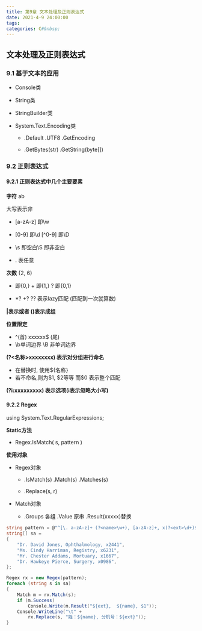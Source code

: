 ```yaml
---
title: 第9章 文本处理及正则表达式
date: 2021-4-9 24:00:00
tags: 
categories: C#&nbsp;
---
```

## 文本处理及正则表达式

### 9.1 基于文本的应用

<!-- more -->

- Console类

- String类

- StringBuilder类

- System.Text.Encoding类

  - .Default	.UTF8	.GetEncoding

  - .GetBytes(str)    .GetString(byte[])

### 9.2 正则表达式

#### 9.2.1 正则表达式中几个主要要素

**字符**  ab

大写表示非

- [a-zA-z] 即\w

- [0-9] 即\d     [\^0-9] 即\D

- \s 即空白\S 即非空白

- . 表任意

**次数** {2, 6}

* 即{0,} + 即{1,} ? 即{0,1}

- *? +? ?? 表示lazy匹配   (匹配到一次就算数)

**|表示或者    ()表示成组**

**位置限定**

- ^(首)     xxxxxx$ (尾)
- \b单词边界    \B 非单词边界

**(?<名称>xxxxxxxx)    表示对分组进行命名**

- 在替换时, 使用\${名称}
- 若不命名,则为​\$1, \$2等等    而$0 表示整个匹配

**(?i:xxxxxxxxx)    表示选项(i表示忽略大小写)**

#### 9.2.2 Regex

using System.Text.RegularExpressions;

**Static方法**

- Regex.IsMatch( s, pattern )

**使用对象**

- Regex对象

  - .IsMatch(s) 	.Match(s) 	.Matches(s)

  - .Replace(s, r)

- Match对象
  - .Groups 各组	.Value 原串	.Result(xxxxx)替换

```c#
string pattern = @"^[\. a-zA-z]+ (?<name>\w+), [a-zA-z]+, x(?<ext>\d+)$";
string[] sa =
{
    "Dr. David Jones, Ophthalmology, x2441",
    "Ms. Cindy Harriman, Registry, x6231",
    "Mr. Chester Addams, Mortuary, x1667",
    "Dr. Hawkeye Pierce, Surgery, x0986",
};

Regex rx = new Regex(pattern);
foreach (string s in sa)
{
    Match m = rx.Match(s);
    if (m.Success)
        Console.Write(m.Result("${ext},  ${name}, $1"));
    Console.WriteLine("\t" +
        rx.Replace(s, "姓：${name}, 分机号：${ext}"));
}
```

